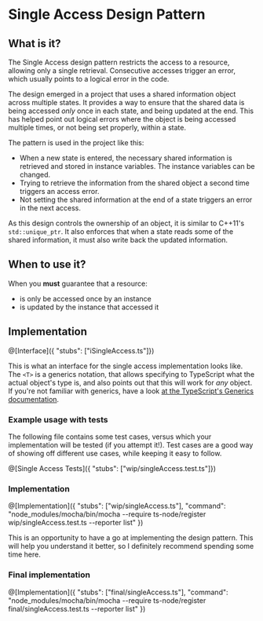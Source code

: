 # Single Access Design Pattern

## What is it?

The Single Access design pattern restricts the access to a resource, allowing only a single retrieval. Consecutive accesses trigger an error, which usually points to a logical error in the code.

The design emerged in a project that uses a shared information object across multiple states. It provides a way to ensure that the shared data is being accessed _only_ once in each state, and being updated at the end. This has helped point out logical errors where the object is being accessed multiple times, or not being set properly, within a state.

The pattern is used in the project like this:

- When a new state is entered, the necessary shared information is retrieved and stored in instance variables. The instance variables can be changed.
- Trying to retrieve the information from the shared object a second time triggers an access error.
- Not setting the shared information at the end of a state triggers an error in the next access.

As this design controls the ownership of an object, it is similar to C++11's `std::unique_ptr`. It also enforces that when a state reads some of the shared information, it must also write back the updated information.

## When to use it?

When you **must** guarantee that a resource:
- is only be accessed once by an instance
- is updated by the instance that accessed it

## Implementation

@[Interface]({ "stubs": ["iSingleAccess.ts"]})

This is what an interface for the single access implementation looks like. The `<T>` is a generics notation, that allows specifying to TypeScript what the actual object's type is, and also points out that this will work for _any_ object. If you're not familiar with generics, have a look [at the TypeScript's Generics documentation](https://www.typescriptlang.org/docs/handbook/generics.html).

### Example usage with tests

The following file contains some test cases, versus which your implementation will be tested (if you attempt it!). Test cases are a good way of showing off different use cases, while keeping it easy to follow.

@[Single Access Tests]({ "stubs": ["wip/singleAccess.test.ts"]})

### Implementation

@[Implementation]({ "stubs": ["wip/singleAccess.ts"], "command": "node_modules/mocha/bin/mocha --require ts-node/register wip/singleAccess.test.ts --reporter list" })

This is an opportunity to have a go at implementing the design pattern. This will help you understand it better, so I definitely recommend spending some time here.

### Final implementation
@[Implementation]({ "stubs": ["final/singleAccess.ts"], "command": "node_modules/mocha/bin/mocha --require ts-node/register final/singleAccess.test.ts --reporter list" })
